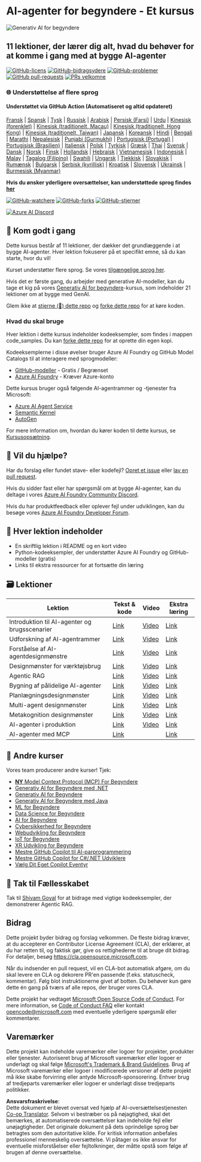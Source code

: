 <!--
CO_OP_TRANSLATOR_METADATA:
{
  "original_hash": "9b4c2650691b24b20e0c912d01a466a2",
  "translation_date": "2025-08-21T13:14:35+00:00",
  "source_file": "README.md",
  "language_code": "da"
}
-->
# AI-agenter for begyndere - Et kursus

![Generativ AI for begyndere](../../translated_images/repo-thumbnail.083b24afed61b6dd27a7fc53798bebe9edf688a41031163a1fca9f61c64d63ec.da.png)

## 11 lektioner, der lærer dig alt, hvad du behøver for at komme i gang med at bygge AI-agenter

[![GitHub-licens](https://img.shields.io/github/license/microsoft/ai-agents-for-beginners.svg)](https://github.com/microsoft/ai-agents-for-beginners/blob/master/LICENSE?WT.mc_id=academic-105485-koreyst)
[![GitHub-bidragsydere](https://img.shields.io/github/contributors/microsoft/ai-agents-for-beginners.svg)](https://GitHub.com/microsoft/ai-agents-for-beginners/graphs/contributors/?WT.mc_id=academic-105485-koreyst)
[![GitHub-problemer](https://img.shields.io/github/issues/microsoft/ai-agents-for-beginners.svg)](https://GitHub.com/microsoft/ai-agents-for-beginners/issues/?WT.mc_id=academic-105485-koreyst)
[![GitHub pull-requests](https://img.shields.io/github/issues-pr/microsoft/ai-agents-for-beginners.svg)](https://GitHub.com/microsoft/ai-agents-for-beginners/pulls/?WT.mc_id=academic-105485-koreyst)
[![PRs velkomne](https://img.shields.io/badge/PRs-welcome-brightgreen.svg?style=flat-square)](http://makeapullrequest.com?WT.mc_id=academic-105485-koreyst)

### 🌐 Understøttelse af flere sprog

#### Understøttet via GitHub Action (Automatiseret og altid opdateret)

[Fransk](../fr/README.md) | [Spansk](../es/README.md) | [Tysk](../de/README.md) | [Russisk](../ru/README.md) | [Arabisk](../ar/README.md) | [Persisk (Farsi)](../fa/README.md) | [Urdu](../ur/README.md) | [Kinesisk (forenklet)](../zh/README.md) | [Kinesisk (traditionelt, Macau)](../mo/README.md) | [Kinesisk (traditionelt, Hong Kong)](../hk/README.md) | [Kinesisk (traditionelt, Taiwan)](../tw/README.md) | [Japansk](../ja/README.md) | [Koreansk](../ko/README.md) | [Hindi](../hi/README.md) | [Bengali](../bn/README.md) | [Marathi](../mr/README.md) | [Nepalesisk](../ne/README.md) | [Punjabi (Gurmukhi)](../pa/README.md) | [Portugisisk (Portugal)](../pt/README.md) | [Portugisisk (Brasilien)](../br/README.md) | [Italiensk](../it/README.md) | [Polsk](../pl/README.md) | [Tyrkisk](../tr/README.md) | [Græsk](../el/README.md) | [Thai](../th/README.md) | [Svensk](../sv/README.md) | [Dansk](./README.md) | [Norsk](../no/README.md) | [Finsk](../fi/README.md) | [Hollandsk](../nl/README.md) | [Hebraisk](../he/README.md) | [Vietnamesisk](../vi/README.md) | [Indonesisk](../id/README.md) | [Malay](../ms/README.md) | [Tagalog (Filipino)](../tl/README.md) | [Swahili](../sw/README.md) | [Ungarsk](../hu/README.md) | [Tjekkisk](../cs/README.md) | [Slovakisk](../sk/README.md) | [Rumænsk](../ro/README.md) | [Bulgarsk](../bg/README.md) | [Serbisk (kyrillisk)](../sr/README.md) | [Kroatisk](../hr/README.md) | [Slovensk](../sl/README.md) | [Ukrainsk](../uk/README.md) | [Burmesisk (Myanmar)](../my/README.md)

**Hvis du ønsker yderligere oversættelser, kan understøttede sprog findes [her](https://github.com/Azure/co-op-translator/blob/main/getting_started/supported-languages.md)**

[![GitHub-watchere](https://img.shields.io/github/watchers/microsoft/ai-agents-for-beginners.svg?style=social&label=Watch)](https://GitHub.com/microsoft/ai-agents-for-beginners/watchers/?WT.mc_id=academic-105485-koreyst)
[![GitHub-forks](https://img.shields.io/github/forks/microsoft/ai-agents-for-beginners.svg?style=social&label=Fork)](https://GitHub.com/microsoft/ai-agents-for-beginners/network/?WT.mc_id=academic-105485-koreyst)
[![GitHub-stjerner](https://img.shields.io/github/stars/microsoft/ai-agents-for-beginners.svg?style=social&label=Star)](https://GitHub.com/microsoft/ai-agents-for-beginners/stargazers/?WT.mc_id=academic-105485-koreyst)

[![Azure AI Discord](https://dcbadge.limes.pink/api/server/kzRShWzttr)](https://discord.gg/kzRShWzttr)

## 🌱 Kom godt i gang

Dette kursus består af 11 lektioner, der dækker det grundlæggende i at bygge AI-agenter. Hver lektion fokuserer på et specifikt emne, så du kan starte, hvor du vil!

Kurset understøtter flere sprog. Se vores [tilgængelige sprog her](../..).

Hvis det er første gang, du arbejder med generative AI-modeller, kan du tage et kig på vores [Generativ AI for begyndere](https://aka.ms/genai-beginners)-kursus, som indeholder 21 lektioner om at bygge med GenAI.

Glem ikke at [stjerne (🌟) dette repo](https://docs.github.com/en/get-started/exploring-projects-on-github/saving-repositories-with-stars?WT.mc_id=academic-105485-koreyst) og [forke dette repo](https://github.com/microsoft/ai-agents-for-beginners/fork) for at køre koden.

### Hvad du skal bruge

Hver lektion i dette kursus indeholder kodeeksempler, som findes i mappen code_samples. Du kan [forke dette repo](https://github.com/microsoft/ai-agents-for-beginners/fork) for at oprette din egen kopi.

Kodeeksemplerne i disse øvelser bruger Azure AI Foundry og GitHub Model Catalogs til at interagere med sprogmodeller:

- [GitHub-modeller](https://aka.ms/ai-agents-beginners/github-models) - Gratis / Begrænset
- [Azure AI Foundry](https://aka.ms/ai-agents-beginners/ai-foundry) - Kræver Azure-konto

Dette kursus bruger også følgende AI-agentrammer og -tjenester fra Microsoft:

- [Azure AI Agent Service](https://aka.ms/ai-agents-beginners/ai-agent-service)
- [Semantic Kernel](https://aka.ms/ai-agents-beginners/semantic-kernel)
- [AutoGen](https://aka.ms/ai-agents/autogen)

For mere information om, hvordan du kører koden til dette kursus, se [Kursusopsætning](./00-course-setup/README.md).

## 🙏 Vil du hjælpe?

Har du forslag eller fundet stave- eller kodefejl? [Opret et issue](https://github.com/microsoft/ai-agents-for-beginners/issues?WT.mc_id=academic-105485-koreyst) eller [lav en pull request](https://github.com/microsoft/ai-agents-for-beginners/pulls?WT.mc_id=academic-105485-koreyst).

Hvis du sidder fast eller har spørgsmål om at bygge AI-agenter, kan du deltage i vores [Azure AI Foundry Community Discord](https://discord.gg/kzRShWzttr).

Hvis du har produktfeedback eller oplever fejl under udviklingen, kan du besøge vores [Azure AI Foundry Developer Forum](https://aka.ms/azureaifoundry/forum).

## 📂 Hver lektion indeholder

- En skriftlig lektion i README og en kort video
- Python-kodeeksempler, der understøtter Azure AI Foundry og GitHub-modeller (gratis)
- Links til ekstra ressourcer for at fortsætte din læring

## 🗃️ Lektioner

| **Lektion**                              | **Tekst & kode**                                  | **Video**                                                  | **Ekstra læring**                                                                    |
|------------------------------------------|--------------------------------------------------|------------------------------------------------------------|-------------------------------------------------------------------------------------|
| Introduktion til AI-agenter og brugsscenarier | [Link](./01-intro-to-ai-agents/README.md)         | [Video](https://youtu.be/3zgm60bXmQk?si=z8QygFvYQv-9WtO1)  | [Link](https://aka.ms/ai-agents-beginners/collection?WT.mc_id=academic-105485-koreyst) |
| Udforskning af AI-agentrammer            | [Link](./02-explore-agentic-frameworks/README.md) | [Video](https://youtu.be/ODwF-EZo_O8?si=Vawth4hzVaHv-u0H)  | [Link](https://aka.ms/ai-agents-beginners/collection?WT.mc_id=academic-105485-koreyst) |
| Forståelse af AI-agentdesignmønstre      | [Link](./03-agentic-design-patterns/README.md)    | [Video](https://youtu.be/m9lM8qqoOEA?si=BIzHwzstTPL8o9GF)  | [Link](https://aka.ms/ai-agents-beginners/collection?WT.mc_id=academic-105485-koreyst) |
| Designmønster for værktøjsbrug           | [Link](./04-tool-use/README.md)                   | [Video](https://youtu.be/vieRiPRx-gI?si=2z6O2Xu2cu_Jz46N)  | [Link](https://aka.ms/ai-agents-beginners/collection?WT.mc_id=academic-105485-koreyst) |
| Agentic RAG                              | [Link](./05-agentic-rag/README.md)                | [Video](https://youtu.be/WcjAARvdL7I?si=gKPWsQpKiIlDH9A3)  | [Link](https://aka.ms/ai-agents-beginners/collection?WT.mc_id=academic-105485-koreyst) |
| Bygning af pålidelige AI-agenter          | [Link](./06-building-trustworthy-agents/README.md)| [Video](https://youtu.be/iZKkMEGBCUQ?si=jZjpiMnGFOE9L8OK ) | [Link](https://aka.ms/ai-agents-beginners/collection?WT.mc_id=academic-105485-koreyst) |
| Planlægningsdesignmønster                | [Link](./07-planning-design/README.md)            | [Video](https://youtu.be/kPfJ2BrBCMY?si=6SC_iv_E5-mzucnC)  | [Link](https://aka.ms/ai-agents-beginners/collection?WT.mc_id=academic-105485-koreyst) |
| Multi-agent designmønster                | [Link](./08-multi-agent/README.md)                | [Video](https://youtu.be/V6HpE9hZEx0?si=rMgDhEu7wXo2uo6g)  | [Link](https://aka.ms/ai-agents-beginners/collection?WT.mc_id=academic-105485-koreyst) |
| Metakognition designmønster              | [Link](./09-metacognition/README.md)              | [Video](https://youtu.be/His9R6gw6Ec?si=8gck6vvdSNCt6OcF)  | [Link](https://aka.ms/ai-agents-beginners/collection?WT.mc_id=academic-105485-koreyst) |
| AI-agenter i produktion                  | [Link](./10-ai-agents-production/README.md)       | [Video](https://youtu.be/l4TP6IyJxmQ?si=31dnhexRo6yLRJDl)  | [Link](https://aka.ms/ai-agents-beginners/collection?WT.mc_id=academic-105485-koreyst) |
| AI-agenter med MCP                       | [Link](./11-mcp/README.md)                        |                                                            | [Link](https://aka.ms/mcp-for-beginners)                                              |

## 🎒 Andre kurser

Vores team producerer andre kurser! Tjek:
- [**NY** Model Context Protocol (MCP) For Begyndere](https://github.com/microsoft/mcp-for-beginners?WT.mc_id=academic-105485-koreyst)
- [Generativ AI for Begyndere med .NET](https://github.com/microsoft/Generative-AI-for-beginners-dotnet?WT.mc_id=academic-105485-koreyst)
- [Generativ AI for Begyndere](https://github.com/microsoft/generative-ai-for-beginners?WT.mc_id=academic-105485-koreyst)
- [Generativ AI for Begyndere med Java](https://github.com/microsoft/generative-ai-for-beginners-java?WT.mc_id=academic-105485-koreyst)
- [ML for Begyndere](https://aka.ms/ml-beginners?WT.mc_id=academic-105485-koreyst)
- [Data Science for Begyndere](https://aka.ms/datascience-beginners?WT.mc_id=academic-105485-koreyst)
- [AI for Begyndere](https://aka.ms/ai-beginners?WT.mc_id=academic-105485-koreyst)
- [Cybersikkerhed for Begyndere](https://github.com/microsoft/Security-101??WT.mc_id=academic-96948-sayoung)
- [Webudvikling for Begyndere](https://aka.ms/webdev-beginners?WT.mc_id=academic-105485-koreyst)
- [IoT for Begyndere](https://aka.ms/iot-beginners?WT.mc_id=academic-105485-koreyst)
- [XR Udvikling for Begyndere](https://github.com/microsoft/xr-development-for-beginners?WT.mc_id=academic-105485-koreyst)
- [Mestre GitHub Copilot til AI-parprogrammering](https://aka.ms/GitHubCopilotAI?WT.mc_id=academic-105485-koreyst)
- [Mestre GitHub Copilot for C#/.NET Udviklere](https://github.com/microsoft/mastering-github-copilot-for-dotnet-csharp-developers?WT.mc_id=academic-105485-koreyst)
- [Vælg Dit Eget Copilot Eventyr](https://github.com/microsoft/CopilotAdventures?WT.mc_id=academic-105485-koreyst)

## 🌟 Tak til Fællesskabet

Tak til [Shivam Goyal](https://www.linkedin.com/in/shivam2003/) for at bidrage med vigtige kodeeksempler, der demonstrerer Agentic RAG. 

## Bidrag

Dette projekt byder bidrag og forslag velkommen. De fleste bidrag kræver, at du accepterer en
Contributor License Agreement (CLA), der erklærer, at du har retten til, og faktisk gør, give os
rettighederne til at bruge dit bidrag. For detaljer, besøg 
<https://cla.opensource.microsoft.com>.

Når du indsender en pull request, vil en CLA-bot automatisk afgøre, om du skal levere
en CLA og dekorere PR'en passende (f.eks. statuscheck, kommentar). Følg blot instruktionerne
givet af botten. Du behøver kun gøre dette én gang på tværs af alle repos, der bruger vores CLA.

Dette projekt har vedtaget [Microsoft Open Source Code of Conduct](https://opensource.microsoft.com/codeofconduct/).
For mere information, se [Code of Conduct FAQ](https://opensource.microsoft.com/codeofconduct/faq/) eller
kontakt [opencode@microsoft.com](mailto:opencode@microsoft.com) med eventuelle yderligere spørgsmål eller kommentarer.

## Varemærker

Dette projekt kan indeholde varemærker eller logoer for projekter, produkter eller tjenester. Autoriseret brug af Microsoft
varemærker eller logoer er underlagt og skal følge
[Microsoft's Trademark & Brand Guidelines](https://www.microsoft.com/legal/intellectualproperty/trademarks/usage/general).
Brug af Microsoft varemærker eller logoer i modificerede versioner af dette projekt må ikke skabe forvirring eller antyde Microsoft-sponsorering.
Enhver brug af tredjeparts varemærker eller logoer er underlagt disse tredjeparts politikker.

**Ansvarsfraskrivelse**:  
Dette dokument er blevet oversat ved hjælp af AI-oversættelsestjenesten [Co-op Translator](https://github.com/Azure/co-op-translator). Selvom vi bestræber os på nøjagtighed, skal det bemærkes, at automatiserede oversættelser kan indeholde fejl eller unøjagtigheder. Det originale dokument på dets oprindelige sprog bør betragtes som den autoritative kilde. For kritisk information anbefales professionel menneskelig oversættelse. Vi påtager os ikke ansvar for eventuelle misforståelser eller fejltolkninger, der måtte opstå som følge af brugen af denne oversættelse.